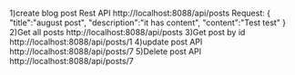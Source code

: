 1)create blog post Rest API
http://localhost:8088/api/posts
Request:
        {
        "title":"august post",
        "description":"it has content",
        "content":"Test test"
        }
2)Get all posts
http://localhost:8088/api/posts
3)Get post by id
http://localhost:8088/api/posts/1
4)update post API
http://localhost:8088/api/posts/7
5)Delete post API
http://localhost:8088/api/posts/7
        